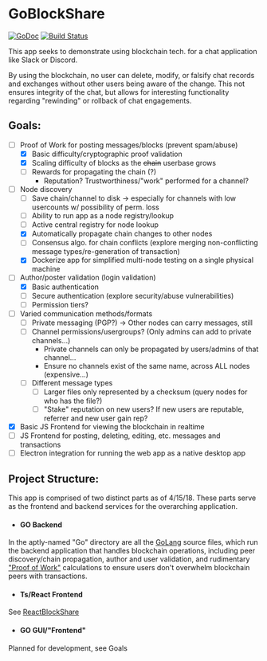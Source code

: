# GoBlockShare
[![GoDoc](https://godoc.org/github.com/denverquane/GoBlockShare?status.png)](https://godoc.org/github.com/denverquane/GoBlockShare)
[![Build Status](https://travis-ci.org/denverquane/GoBlockShare.svg?branch=master)](https://travis-ci.org/denverquane/GoBlockShare)

This app seeks to demonstrate using blockchain tech. for a chat application like Slack or Discord.

By using the blockchain, no user can delete, modify, or falsify chat records and exchanges without other users
being aware of the change. This not ensures integrity of the chat, but allows for interesting functionality 
regarding "rewinding" or rollback of chat engagements.

## Goals:
- [ ] Proof of Work for posting messages/blocks (prevent spam/abuse)
  - [X] Basic difficulty/cryptographic proof validation
  - [X] Scaling difficulty of blocks as the ~~chain~~ userbase grows
  - [ ] Rewards for propagating the chain (?)
    - Reputation? Trustworthiness/"work" performed for a channel?
- [ ] Node discovery
  - [ ] Save chain/channel to disk -> especially for channels with low usercounts w/ possibility of perm. loss
  - [ ] Ability to run app as a node registry/lookup
  - [ ] Active central registry for node lookup
  - [X] Automatically propagate chain changes to other nodes
  - [ ] Consensus algo. for chain conflicts (explore merging non-conflicting message types/re-generation of transaction)
  - [X] Dockerize app for simplified multi-node testing on a single physical machine
- [ ] Author/poster validation (login validation)
  - [X] Basic authentication
  - [ ] Secure authentication (explore security/abuse vulnerabilities)
  - [ ] Permission tiers?
- [ ] Varied communication methods/formats
  - [ ] Private messaging (PGP?) -> Other nodes can carry messages, still
  - [ ] Channel permissions/usergroups? (Only admins can add to private channels...)
    - Private channels can only be propagated by users/admins of that channel...
    - Ensure no channels exist of the same name, across ALL nodes (expensive...)
  - [ ] Different message types
    - [ ] Larger files only represented by a checksum (query nodes for who has the file?)
    - [ ] "Stake" reputation on new users? If new users are reputable, referrer and new user gain rep?
- [X] Basic JS Frontend for viewing the blockchain in realtime
- [ ] JS Frontend for posting, deleting, editing, etc. messages and transactions
- [ ] Electron integration for running the web app as a native desktop app

## Project Structure:
This app is comprised of two distinct parts as of 4/15/18.
These parts serve as the frontend and backend services for the overarching application.

- #### GO Backend
In the aptly-named "Go" directory are all the [GoLang](https://golang.org/) source files, which run the backend
application that handles blockchain operations, including peer discovery/chain propagation, author and user validation,
and rudimentary ["Proof of Work"](https://en.wikipedia.org/wiki/Proof-of-work_system) calculations to ensure users don't
overwhelm blockchain peers with transactions.

- #### Ts/React Frontend
See [ReactBlockShare](https://github.com/denverquane/ReactBlockShare)

- #### GO GUI/"Frontend"
Planned for development, see Goals
